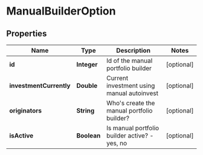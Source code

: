 

# ManualBuilderOption


## Properties

| Name | Type | Description | Notes |
|------------ | ------------- | ------------- | -------------|
|**id** | **Integer** | Id of the manual portfolio builder |  [optional] |
|**investmentCurrently** | **Double** | Current investment using manual autoinvest |  [optional] |
|**originators** | **String** | Who&#39;s create the manual portfolio builder? |  [optional] |
|**isActive** | **Boolean** | Is manual portfolio builder active? - yes, no |  [optional] |



